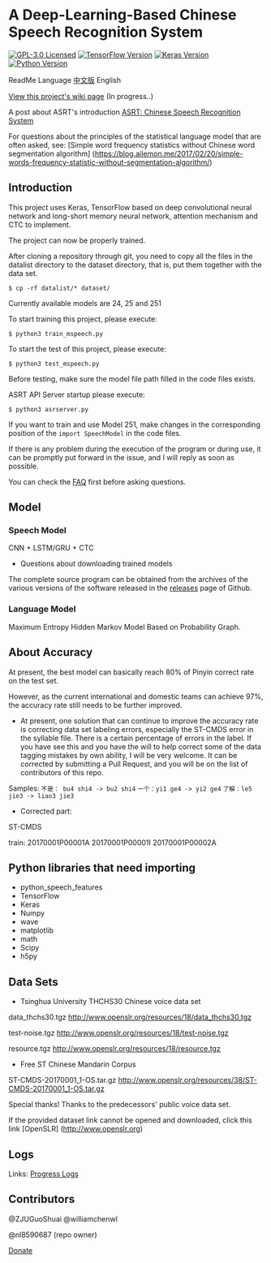 # A Deep-Learning-Based Chinese Speech Recognition System

[![GPL-3.0 Licensed](https://img.shields.io/badge/License-GPL3.0-blue.svg?style=flat)](https://opensource.org/licenses/GPL-3.0) [![TensorFlow Version](https://img.shields.io/badge/Tensorflow-1.4+-blue.svg)](https://www.tensorflow.org/) [![Keras Version](https://img.shields.io/badge/Keras-2.0+-blue.svg)](https://keras.io/) [![Python Version](https://img.shields.io/badge/Python-3.x-blue.svg)](https://www.python.org/) 

ReadMe Language [中文版](https://github.com/nl8590687/ASRT_SpeechRecognition/blob/master/README.md) English

[View this project's wiki page](https://github.com/nl8590687/ASRT_SpeechRecognition/wiki) (In progress..)

A post about ASRT's introduction [ASRT: Chinese Speech Recognition System](https://blog.ailemon.me/2018/08/29/asrt-a-chinese-speech-recognition-system/)

For questions about the principles of the statistical language model that are often asked, see: [Simple word frequency statistics without Chinese word segmentation algorithm] (https://blog.ailemon.me/2017/02/20/simple-words-frequency-statistic-without-segmentation-algorithm/)

## Introduction

This project uses Keras, TensorFlow based on deep convolutional neural network and long-short memory neural network, attention mechanism and CTC to implement.

The project can now be properly trained.

After cloning a repository through git, you need to copy all the files in the datalist directory to the dataset directory, that is, put them together with the data set.

```shell
$ cp -rf datalist/* dataset/
```

Currently available models are 24, 25 and 251

To start training this project, please execute:
```shell
$ python3 train_mspeech.py
```
To start the test of this project, please execute:
```shell
$ python3 test_mspeech.py
```
Before testing, make sure the model file path filled in the code files exists.

ASRT API Server startup please execute:
```shell
$ python3 asrserver.py
```

If you want to train and use Model 251, make changes in the corresponding position of the `import SpeechModel` in the code files.

If there is any problem during the execution of the program or during use, it can be promptly put forward in the issue, and I will reply as soon as possible.

You can check the [FAQ](https://github.com/nl8590687/ASRT_SpeechRecognition/wiki/issues) first before asking questions.

## Model

### Speech Model

CNN + LSTM/GRU + CTC

* Questions about downloading trained models

The complete source program can be obtained from the archives of the various versions of the software released in the [releases](https://github.com/nl8590687/ASRT_SpeechRecognition/releases) page of Github.

### Language Model 

Maximum Entropy Hidden Markov Model Based on Probability Graph. 

## About Accuracy

At present, the best model can basically reach 80% of Pinyin correct rate on the test set. 

However, as the current international and domestic teams can achieve 97%, the accuracy rate still needs to be further improved. 

* At present, one solution that can continue to improve the accuracy rate is correcting data set labeling errors, especially the ST-CMDS error in the syllable file. There is a certain percentage of errors in the label. If you have see this and you have the will to help correct some of the data tagging mistakes by own ability, I will be very welcome. It can be corrected by submitting a Pull Request, and you will be on the list of contributors of this repo.

Samples: `不是： bu4 shi4 -> bu2 shi4` `一个：yi1 ge4 -> yi2 ge4` `了解：le5 jie3 -> liao3 jie3`

* Corrected part:

ST-CMDS

train:  20170001P00001A    20170001P00001I    20170001P00002A

## Python libraries that need importing

* python_speech_features
* TensorFlow
* Keras
* Numpy
* wave
* matplotlib
* math
* Scipy
* h5py

## Data Sets 
* Tsinghua University THCHS30 Chinese voice data set

data_thchs30.tgz 
<http://www.openslr.org/resources/18/data_thchs30.tgz>

test-noise.tgz 
<http://www.openslr.org/resources/18/test-noise.tgz>

resource.tgz 
<http://www.openslr.org/resources/18/resource.tgz>

* Free ST Chinese Mandarin Corpus

ST-CMDS-20170001_1-OS.tar.gz 
<http://www.openslr.org/resources/38/ST-CMDS-20170001_1-OS.tar.gz>

Special thanks! Thanks to the predecessors' public voice data set. 

If the provided dataset link cannot be opened and downloaded, click this link [OpenSLR] (http://www.openslr.org)

## Logs

Links: [Progress Logs](https://github.com/nl8590687/ASRT_SpeechRecognition/blob/master/log.md)

## Contributors
@ZJUGuoShuai @williamchenwl

@nl8590687 (repo owner)

[Donate](https://github.com/nl8590687/ASRT_SpeechRecognition/wiki/donate)